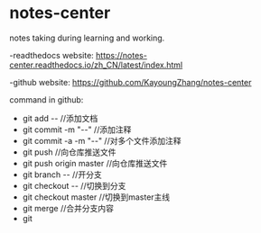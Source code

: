 # notes-center
notes taking during learning and working.



-readthedocs website:
https://notes-center.readthedocs.io/zh_CN/latest/index.html

-github website:
https://github.com/KayoungZhang/notes-center

command in github:
- git add --    //添加文档
- git commit -m "--"    //添加注释
- git commit -a -m "--"    //对多个文件添加注释
- git push	//向仓库推送文件
- git push origin master   //向仓库推送文件
- git branch --		//开分支
- git checkout --	//切换到分支
- git checkout master	//切换到master主线
- git merge		//合并分支内容
- git 

